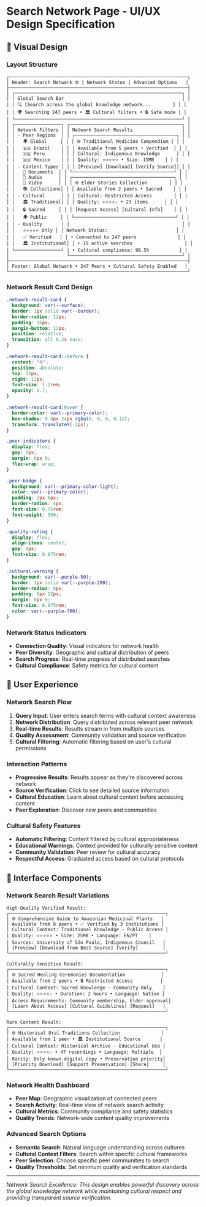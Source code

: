 # Search Network Page - UI/UX Design Specification

## 🎨 Visual Design

### Layout Structure

```
┌─────────────────────────────────────────────────────────────────┐
│ Header: Search Network 🌐 | Network Status | Advanced Options   │
├─────────────────────────────────────────────────────────────────┤
│ ┌─────────────────────────────────────────────────────────────┐ │
│ │ Global Search Bar                                           │ │
│ │ 🔍 [Search across the global knowledge network...        ] │ │
│ │ 🌍 Searching 247 peers • 🏛️ Cultural filters • 🔒 Safe mode │ │
│ └─────────────────────────────────────────────────────────────┘ │
│ ┌─────────────────┐ ┌─────────────────────────────────────────┐ │
│ │ Network Filters │ │ Network Search Results                  │ │
│ │ - Peer Regions  │ │ ┌─────────────────────────────────────┐ │ │
│ │   🌍 Global     │ │ │ 🌐 Traditional Medicine Compendium │ │ │
│ │   🇧🇷 Brazil    │ │ │ Available from 5 peers • Verified  │ │ │
│ │   🇵🇪 Peru      │ │ │ Cultural: Indigenous Knowledge      │ │ │
│ │   🇲🇽 Mexico    │ │ │ Quality: ⭐⭐⭐⭐⭐ • Size: 15MB    │ │ │
│ │ - Content Types │ │ │ [Preview] [Download] [Verify Source]│ │ │
│ │   📄 Documents  │ │ └─────────────────────────────────────┘ │ │
│ │   🎵 Audio      │ │ ┌─────────────────────────────────────┐ │ │
│ │   🎥 Video      │ │ │ 🌐 Elder Stories Collection        │ │ │
│ │   📚 Collections│ │ │ Available from 2 peers • Sacred    │ │ │
│ │ - Cultural      │ │ │ Cultural: Restricted Access        │ │ │
│ │   🏛️ Traditional│ │ │ Quality: ⭐⭐⭐⭐☆ • 23 items      │ │ │
│ │   🔒 Sacred     │ │ │ [Request Access] [Cultural Info]    │ │ │
│ │   🌍 Public     │ │ └─────────────────────────────────────┘ │ │
│ │ - Quality       │ │                                         │ │
│ │   ⭐⭐⭐⭐⭐ Only │ │ Network Status:                         │ │
│ │   ✅ Verified   │ │ • Connected to 247 peers               │ │
│ │   🏛️ Institutional│ │ • 15 active searches                   │ │
│ └─────────────────┘ │ • Cultural compliance: 98.5%           │ │
│                     └─────────────────────────────────────────┘ │
├─────────────────────────────────────────────────────────────────┤
│ Footer: Global Network • 247 Peers • Cultural Safety Enabled   │
└─────────────────────────────────────────────────────────────────┘
```

### Network Result Card Design

```css
.network-result-card {
  background: var(--surface);
  border: 1px solid var(--border);
  border-radius: 12px;
  padding: 16px;
  margin-bottom: 12px;
  position: relative;
  transition: all 0.2s ease;
}

.network-result-card::before {
  content: "🌐";
  position: absolute;
  top: 12px;
  right: 12px;
  font-size: 1.2rem;
  opacity: 0.7;
}

.network-result-card:hover {
  border-color: var(--primary-color);
  box-shadow: 0 8px 24px rgba(0, 0, 0, 0.12);
  transform: translateY(-2px);
}

.peer-indicators {
  display: flex;
  gap: 8px;
  margin: 8px 0;
  flex-wrap: wrap;
}

.peer-badge {
  background: var(--primary-color-light);
  color: var(--primary-color);
  padding: 2px 6px;
  border-radius: 4px;
  font-size: 0.75rem;
  font-weight: 500;
}

.quality-rating {
  display: flex;
  align-items: center;
  gap: 4px;
  font-size: 0.875rem;
}

.cultural-warning {
  background: var(--purple-50);
  border: 1px solid var(--purple-200);
  border-radius: 8px;
  padding: 8px 12px;
  margin: 8px 0;
  font-size: 0.875rem;
  color: var(--purple-700);
}
```

### Network Status Indicators

- **Connection Quality**: Visual indicators for network health
- **Peer Diversity**: Geographic and cultural distribution of peers
- **Search Progress**: Real-time progress of distributed searches
- **Cultural Compliance**: Safety metrics for cultural content

## 🧭 User Experience

### Network Search Flow

1. **Query Input**: User enters search terms with cultural context awareness
2. **Network Distribution**: Query distributed across relevant peer network
3. **Real-time Results**: Results stream in from multiple sources
4. **Quality Assessment**: Community validation and source verification
5. **Cultural Filtering**: Automatic filtering based on user's cultural permissions

### Interaction Patterns

- **Progressive Results**: Results appear as they're discovered across network
- **Source Verification**: Click to see detailed source information
- **Cultural Education**: Learn about cultural context before accessing content
- **Peer Exploration**: Discover new peers and communities

### Cultural Safety Features

- **Automatic Filtering**: Content filtered by cultural appropriateness
- **Educational Warnings**: Context provided for culturally sensitive content
- **Community Validation**: Peer review for cultural accuracy
- **Respectful Access**: Graduated access based on cultural protocols

## 📱 Interface Components

### Network Search Result Variations

```
High-Quality Verified Result:
┌─────────────────────────────────────────────────────────┐
│ 🌐 Comprehensive Guide to Amazonian Medicinal Plants   │
│ Available from 8 peers • ✅ Verified by 3 institutions │
│ Cultural Context: Traditional Knowledge - Public Access │
│ Quality: ⭐⭐⭐⭐⭐ • Size: 25MB • Language: EN/PT    │
│ Sources: University of São Paulo, Indigenous Council   │
│ [Preview] [Download from Best Source] [Verify]         │
└─────────────────────────────────────────────────────────┘

Culturally Sensitive Result:
┌─────────────────────────────────────────────────────────┐
│ 🌐 Sacred Healing Ceremonies Documentation             │
│ Available from 2 peers • 🔒 Restricted Access          │
│ Cultural Context: Sacred Knowledge - Community Only    │
│ Quality: ⭐⭐⭐⭐☆ • Duration: 2 hours • Language: Native │
│ Access Requirements: Community membership, Elder approval│
│ [Learn About Access] [Cultural Guidelines] [Request]   │
└─────────────────────────────────────────────────────────┘

Rare Content Result:
┌─────────────────────────────────────────────────────────┐
│ 🌐 Historical Oral Traditions Collection               │
│ Available from 1 peer • 🏛️ Institutional Source       │
│ Cultural Context: Historical Archive - Educational Use │
│ Quality: ⭐⭐⭐⭐☆ • 47 recordings • Language: Multiple  │
│ Rarity: Only known digital copy • Preservation priority│
│ [Priority Download] [Support Preservation] [Share]     │
└─────────────────────────────────────────────────────────┘
```

### Network Health Dashboard

- **Peer Map**: Geographic visualization of connected peers
- **Search Activity**: Real-time view of network search activity
- **Cultural Metrics**: Community compliance and safety statistics
- **Quality Trends**: Network-wide content quality improvements

### Advanced Search Options

- **Semantic Search**: Natural language understanding across cultures
- **Cultural Context Filters**: Search within specific cultural frameworks
- **Peer Selection**: Choose specific peer communities to search
- **Quality Thresholds**: Set minimum quality and verification standards

---

_Network Search Excellence: This design enables powerful discovery across the global knowledge network while maintaining cultural respect and providing transparent source verification._
